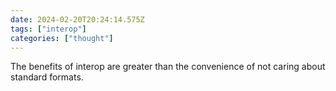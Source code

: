 ```yaml
---
date: 2024-02-20T20:24:14.575Z
tags: ["interop"]
categories: ["thought"]
---
```

The benefits of interop are greater than the convenience of not caring about standard formats.
